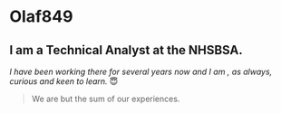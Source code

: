 # Olaf849
## I am a Technical Analyst at the NHSBSA.
*I have been working there for several years now and I am , as always, curious and keen to learn.*
😇
>We are but the sum of our experiences.
